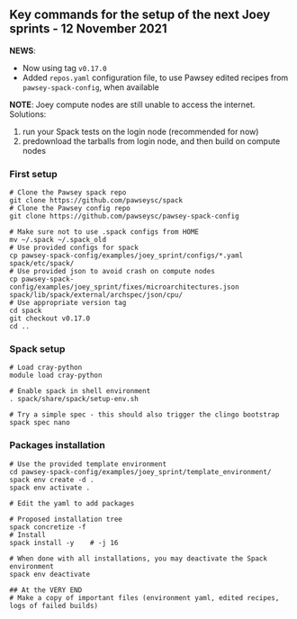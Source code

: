 ## Key commands for the setup of the next Joey sprints - 12 November 2021


**NEWS**:
- Now using tag `v0.17.0`
- Added `repos.yaml` configuration file, to use Pawsey edited recipes from `pawsey-spack-config`, when available

**NOTE**: Joey compute nodes are still unable to access the internet.  Solutions:
1. run your Spack tests on the login node (recommended for now)
2. predownload the tarballs from login node, and then build on compute nodes


### First setup

```
# Clone the Pawsey spack repo
git clone https://github.com/pawseysc/spack
# Clone the Pawsey config repo
git clone https://github.com/pawseysc/pawsey-spack-config

# Make sure not to use .spack configs from HOME
mv ~/.spack ~/.spack_old
# Use provided configs for spack
cp pawsey-spack-config/examples/joey_sprint/configs/*.yaml spack/etc/spack/
# Use provided json to avoid crash on compute nodes
cp pawsey-spack-config/examples/joey_sprint/fixes/microarchitectures.json spack/lib/spack/external/archspec/json/cpu/
# Use appropriate version tag
cd spack
git checkout v0.17.0
cd ..
```


### Spack setup

```
# Load cray-python
module load cray-python

# Enable spack in shell environment
. spack/share/spack/setup-env.sh

# Try a simple spec - this should also trigger the clingo bootstrap
spack spec nano
```


### Packages installation

```
# Use the provided template environment
cd pawsey-spack-config/examples/joey_sprint/template_environment/
spack env create -d .
spack env activate .

# Edit the yaml to add packages

# Proposed installation tree
spack concretize -f
# Install
spack install -y    # -j 16

# When done with all installations, you may deactivate the Spack environment
spack env deactivate

## At the VERY END
# Make a copy of important files (environment yaml, edited recipes, logs of failed builds)
```
